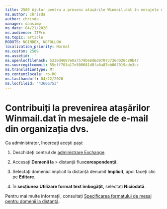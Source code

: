 ```yaml
---
title: 2589 Ajutor pentru a preveni atașările Winmail.dat în mesajele de poștă electronică din organizația dvs.
ms.author: chrisda
author: chrisda
manager: dansimp
ms.date: 04/21/2020
ms.audience: ITPro
ms.topic: article
ROBOTS: NOINDEX, NOFOLLOW
localization_priority: Normal
ms.custom: 2589
ms.assetid: ''
ms.openlocfilehash: 5336d4087e0a7579b68d6d97073726d020c89b47
ms.sourcegitcommit: 55eff703a17e500681d8fa6a87eb067019ade3cc
ms.translationtype: MT
ms.contentlocale: ro-RO
ms.lasthandoff: 04/22/2020
ms.locfileid: "43666753"
---
```

# <a name="help-prevent-winmaildat-attachments-in-email-messages-from-your-organization"></a>Contribuiți la prevenirea atașărilor Winmail.dat în mesajele de e-mail din organizația dvs.

Ca administrator, încercați acești pași:

1. Deschideți centrul de [administrare Exchange](https://outlook.office365.com/ecp/).

2. Accesați **Domenii la** > distanță flux**corespondență**.

3. Selectați domeniul implicit la distanță denumit **Implicit**, apoi faceți clic pe **Editare**.

4. În **secțiunea Utilizare format text îmbogățit,** selectați **Niciodată**.

Pentru mai multe informații, consultați [Specificarea formatului de mesaj pentru domenii la distanță](https://docs.microsoft.com/Exchange/mail-flow-best-practices/remote-domains/remote-domains#specifying-message-format).
